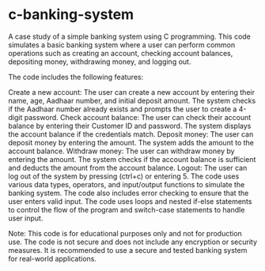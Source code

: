 # c-banking-system
A case study of a simple banking system using C programming. This code simulates a basic banking system where a user can perform common operations such as creating an account, checking account balances, depositing money, withdrawing money, and logging out.

The code includes the following features:

Create a new account: The user can create a new account by entering their name, age, Aadhaar number, and initial deposit amount. The system checks if the Aadhaar number already exists and prompts the user to create a 4-digit password.
Check account balance: The user can check their account balance by entering their Customer ID and password. The system displays the account balance if the credentials match.
Deposit money: The user can deposit money by entering the amount. The system adds the amount to the account balance.
Withdraw money: The user can withdraw money by entering the amount. The system checks if the account balance is sufficient and deducts the amount from the account balance.
Logout: The user can log out of the system by pressing (ctrl+c) or entering 5.
The code uses various data types, operators, and input/output functions to simulate the banking system. The code also includes error checking to ensure that the user enters valid input. The code uses loops and nested if-else statements to control the flow of the program and switch-case statements to handle user input.

Note: This code is for educational purposes only and not for production use. The code is not secure and does not include any encryption or security measures. It is recommended to use a secure and tested banking system for real-world applications.


